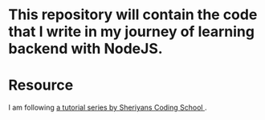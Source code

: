 # This repository will contain the code that I write in my journey of learning backend with NodeJS.

# Resource
I am following <a href="https://youtube.com/playlist?list=PLbtI3_MArDOkXRLxdMt1NOMtCS-84ibHH&si=skcpxIei47Y2S3Fj" target="_blank">a tutorial series by Sheriyans Coding School </a>.


